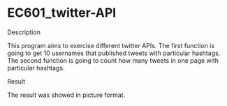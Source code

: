 # EC601_twitter-API
Description

This program aims to exercise different twitter APIs. The first function is going to get 10 usernames that published tweets with particular hashtags. The second function is going to count how many tweets in one page with particular hashtags.


Result

The result was showed in picture format.
